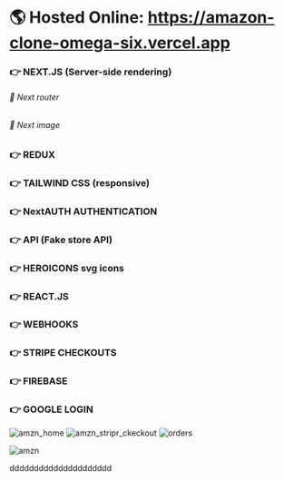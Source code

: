 # 🌎 Hosted Online: https://amazon-clone-omega-six.vercel.app # 

### 👉 NEXT.JS (Server-side rendering) ### 
###### 🧐 Next router ######
###### 🧐 Next image ######

### 👉 REDUX  ###

### 👉 TAILWIND CSS (responsive) ###

### 👉 NextAUTH AUTHENTICATION ###

### 👉 API (Fake store API) ###

### 👉 HEROICONS svg icons ###

### 👉 REACT.JS ###

### 👉 WEBHOOKS ###

### 👉 STRIPE CHECKOUTS ###

### 👉 FIREBASE ###

### 👉 GOOGLE LOGIN ###

![amzn_home](https://user-images.githubusercontent.com/72302495/120442399-315a0200-c3a3-11eb-9e02-7fb4975f51f1.PNG)
![amzn_stripr_ckeckout](https://user-images.githubusercontent.com/72302495/120444305-21432200-c3a5-11eb-8f92-d0c697603cd3.PNG)
![orders](https://user-images.githubusercontent.com/72302495/120444413-391aa600-c3a5-11eb-8c3a-2c1e2345c58e.PNG)

![amzn](https://user-images.githubusercontent.com/72302495/120444442-3fa91d80-c3a5-11eb-8287-fbe1382caee8.png)



ddddddddddddddddddddd

